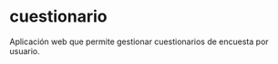 cuestionario
============

Aplicación web que permite gestionar cuestionarios de encuesta por usuario.